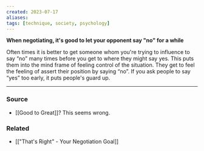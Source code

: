 ```yaml
---
created: 2023-07-17
aliases: 
tags: [technique, society, psychology]
---
```


**When negotiating, it's good to let your opponent say "no" for a while**

Often times it is better to get someone whom you're trying to influence to say “no” many times before you get to where they might say yes. This puts them into the mind frame of feeling control of the situation. They get to feel the feeling of assert their position by saying “no”. If you ask people to say “yes” too early, it puts people's guard up.

---
### Source
- [[Good to Great]]? This seems wrong.

### Related
- [["That's Right" - Your Negotiation Goal]]
 